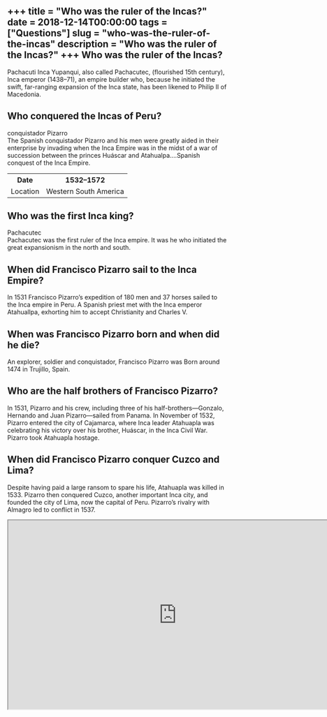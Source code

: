 +++
title = "Who was the ruler of the Incas?"
date = 2018-12-14T00:00:00
tags = ["Questions"]
slug = "who-was-the-ruler-of-the-incas"
description = "Who was the ruler of the Incas?"
+++
Who was the ruler of the Incas?
-------------------------------

Pachacuti Inca Yupanqui, also called Pachacutec, (flourished 15th century), Inca emperor (1438–71), an empire builder who, because he initiated the swift, far-ranging expansion of the Inca state, has been likened to Philip II of Macedonia.

Who conquered the Incas of Peru?
--------------------------------

conquistador Pizarro  
The Spanish conquistador Pizarro and his men were greatly aided in their enterprise by invading when the Inca Empire was in the midst of a war of succession between the princes Huáscar and Atahualpa….Spanish conquest of the Inca Empire.

<table><tr><th>Date</th><th>1532–1572</th></tr><tr><td>Location</td><td>Western South America</td></tr></table>

Who was the first Inca king?
----------------------------

Pachacutec  
Pachacutec was the first ruler of the Inca empire. It was he who initiated the great expansionism in the north and south.

When did Francisco Pizarro sail to the Inca Empire?
---------------------------------------------------

In 1531 Francisco Pizarro’s expedition of 180 men and 37 horses sailed to the Inca empire in Peru. A Spanish priest met with the Inca emperor Atahuallpa, exhorting him to accept Christianity and Charles V.

When was Francisco Pizarro born and when did he die?
----------------------------------------------------

An explorer, soldier and conquistador, Francisco Pizarro was Born around 1474 in Trujillo, Spain.

Who are the half brothers of Francisco Pizarro?
-----------------------------------------------

In 1531, Pizarro and his crew, including three of his half-brothers—Gonzalo, Hernando and Juan Pizarro—sailed from Panama. In November of 1532, Pizarro entered the city of Cajamarca, where Inca leader Atahuapla was celebrating his victory over his brother, Huáscar, in the Inca Civil War. Pizarro took Atahuapla hostage.

When did Francisco Pizarro conquer Cuzco and Lima?
--------------------------------------------------

Despite having paid a large ransom to spare his life, Atahuapla was killed in 1533. Pizarro then conquered Cuzco, another important Inca city, and founded the city of Lima, now the capital of Peru. Pizarro’s rivalry with Almagro led to conflict in 1537.

<iframe allow="accelerometer; autoplay; clipboard-write; encrypted-media; gyroscope; picture-in-picture" allowfullscreen="" class="__youtube_prefs__  epyt-is-override  no-lazyload" data-no-lazy="1" data-origheight="433" data-origwidth="770" data-skipgform_ajax_framebjll="" height="433" id="_ytid_98291" loading="lazy" src="https://www.youtube.com/embed/zGAWnyH_BYQ?enablejsapi=1&autoplay=0&cc_load_policy=0&cc_lang_pref=&iv_load_policy=1&loop=0&modestbranding=0&rel=1&fs=1&playsinline=0&autohide=2&theme=dark&color=red&controls=1&" title="YouTube player" width="770"></iframe>